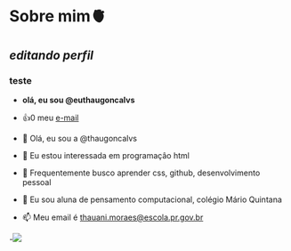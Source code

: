 # Sobre mim🫀

## *editando perfil*
### teste

- **olá, eu sou @euthaugoncalvs**
- :+1:0 meu [e-mail](thauani.moraes@esola.pr.gov.br)
  



- 👋 Olá, eu sou a @thaugoncalvs
- 👀 Eu estou interessada em programaçâo html
- 🌱 Frequentemente busco aprender css, github, desenvolvimento pessoal
- 💞️ Eu sou aluna de pensamento computacional, colégio Mário Quintana
- 📫 Meu email é thauani.moraes@escola.pr.gov.br

<!---
thaugoncalvs/thaugoncalvs is a ✨ special ✨ repository because its `README.md` (this file) appears on your GitHub profile.
You can click the Preview link to take a look at your changes.
--->
-![](https://media.tenor.com/l6OEP5URnFYAAAAC/tangled-rapunzel.gif)
